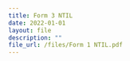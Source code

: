 ```yaml
---
title: Form 3 NTIL
date: 2022-01-01
layout: file
description: ""
file_url: /files/Form 1 NTIL.pdf
---
```

